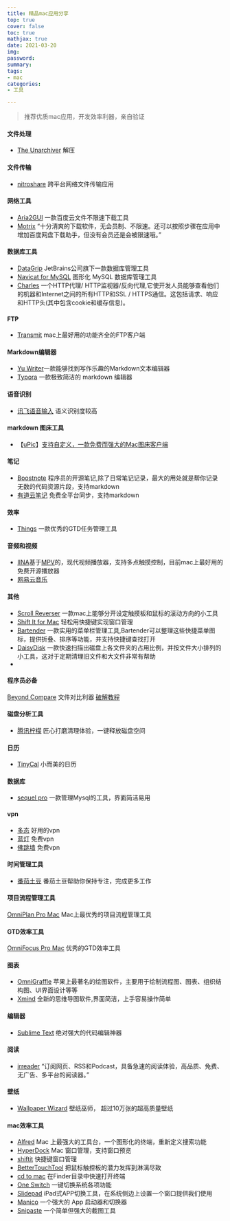 ```yaml
---
title: 精品mac应用分享
top: true
cover: false
toc: true
mathjax: true
date: 2021-03-20
img:
password:
summary:
tags:
- mac
categories:
- 工具

---
```

> 推荐优质mac应用，开发效率利器，亲自验证

<!--more-->

#### 文件处理
- [The Unarchiver](https://itunes.apple.com/us/app/the-unarchiver/id425424353?mt=12) 解压

#### 文件传输
- [nitroshare](https://nitroshare.net/) 跨平台网络文件传输应用

#### 网络工具
* [Aria2GUI](https://github.com/yangshun1029/aria2gui) 一款百度云文件不限速下载工具
* [Motrix](https://motrix.app/) “十分清爽的下载软件，无会员制、不限速。还可以按照步骤在应用中增加百度网盘下载助手，但没有会员还是会被限速哦。” 

#### 数据库工具
* [DataGrip](https://www.jetbrains.com/datagrip/) JetBrains公司旗下一款数据库管理工具
* [Navicat for MySQL](http://xclient.info/s/navicat-for-mysql.html?t=6b420ac7268d7637225dd7d2519333ebc31537ba) 图形化 MySQL 数据库管理工具
* [Charles](https://www.charlesproxy.com/) 一个HTTP代理/ HTTP监视器/反向代理,它使开发人员能够查看他们的机器和Internet之间的所有HTTP和SSL / HTTPS通信。这包括请求、响应和HTTP头(其中包含cookie和缓存信息)。

#### FTP
* [Transmit](http://xclient.info/s/transmit.html?t=6b420ac7268d7637225dd7d2519333ebc31537ba) mac上最好用的功能齐全的FTP客户端
#### Markdown编辑器
* [Yu Writer](https://ivarptr.github.io/yu-writer.site/)一款能够找到写作乐趣的Markdown文本编辑器
* [Typora](https://toolinbox.net/iPic/) 一款极致简洁的 markdown 编辑器

#### 语音识别
* [讯飞语音输入](https://apps.apple.com/cn/app/%E8%AE%AF%E9%A3%9E%E8%AF%AD%E9%9F%B3%E8%BE%93%E5%85%A5-%E6%99%BA%E8%83%BD%E8%AF%86%E5%88%AB-%E8%BD%BB%E6%9D%BE%E5%86%99%E4%BD%9C/id1243368435?mt=12) 语义识别度较高

#### markdown 图床工具
-  【[uPic](https://github.com/gee1k/uPic/releases)】[支持自定义，一款免费而强大的Mac图床客户端](https://sspai.com/post/55933)




#### 笔记
* [Boostnote](https://boostnote.io/#download) 程序员的开源笔记,除了日常笔记记录，最大的用处就是帮你记录无数的代码资源片段，支持markdown
* [有道云笔记](https://note.youdao.com/?keyfrom=ydoc) 免费全平台同步，支持markdown

#### 效率
* [Things](http://xclient.info/s/things.html?t=6b420ac7268d7637225dd7d2519333ebc31537ba) 一款优秀的GTD任务管理工具
#### 音频和视频
* [IINA](https://lhc70000.github.io/iina/)基于[MPV](https://github.com/mpv-player/mpv)的，现代视频播放器，支持多点触摸控制，目前mac上最好用的免费开源播放器
* [网易云音乐](http://music.163.com/)
#### 其他
* [Scroll Reverser](https://www.macupdate.com/app/mac/37872/scroll-reverser) 一款mac上能够分开设定触摸板和鼠标的滚动方向的小工具
* [Shift It for Mac](http://mac.softpedia.com/get/Utilities/Shift-It.shtml) 轻松用快捷键实现窗口管理
* [Bartender](https://www.macbartender.com/)  一款实用的菜单栏管理工具,Bartender可以整理这些快捷菜单图标，提供折叠、排序等功能，并支持快捷键查找打开
* [DaisyDisk](http://xclient.info/s/daisy-disk.html?t=cf45be83ba9e7cbc54b5a457f912356b56190ed7#versions) 一款快速扫描出磁盘上各文件夹的占用比例，并按文件大小排列的小工具，这对于定期清理旧文件和大文件非常有帮助
* 
#### 程序员必备
[Beyond Compare](https://xclient.info/s/beyond-compare.html) 文件对比利器 [破解教程](https://blog.csdn.net/tanningzhong/article/details/81285278)

#### 磁盘分析工具
* [腾讯柠檬](https://lemon.qq.com/) 匠心打磨清理体验，一键释放磁盘空间

#### 日历
* [TinyCal](https://xclient.info/s/tinycal.html) 小而美的日历

#### 数据库
* [sequel pro](http://www.sequelpro.com/) 一款管理Mysql的工具，界面简洁易用

#### vpn
* [多态](https://duotai.love/)  好用的vpn
* [蓝灯](https://getlantern.org/zh_CN/index.html) 免费vpn
* [佛跳墙](https://www.yaoleguan.com/cn/?a=ez) 免费vpn
#### 时间管理工具
* [番茄土豆](https://mac.pomotodo.com/) 番茄土豆帮助你保持专注，完成更多工作


#### 项目流程管理工具
[OmniPlan Pro Mac](https://www.waitsun.com/omniplan-pro.html) Mac上最优秀的项目流程管理工具

#### GTD效率工具
[OmniFocus Pro Mac](https://www.waitsun.com/omnifocus-3.html) 优秀的GTD效率工具

#### 图表
* [OmniGraffle](https://www.waitsun.com/omnigraffle-pro.html) 苹果上最著名的绘图软件，主要用于绘制流程图、图表、组织结构图、UI界面设计等等
* [Xmind](https://www.waitsun.com/xmind-zen.html) 全新的思维导图软件,界面简洁，上手容易操作简单

#### 编辑器
* [Sublime Text](https://www.waitsun.com/sublime-text.html)  绝对强大的代码编辑神器

#### 阅读
* [irreader](http://irreader.fatecore.com/) “订阅网页、RSS和Podcast，具备急速的阅读体验，高品质、免费、无广告、多平台的阅读器。”

#### 壁纸
* [Wallpaper Wizard](https://www.waitsun.com/wallpaper-wizard.html) 壁纸巫师， 超过10万张的超高质量壁纸


#### mac效率工具
* [Alfred](https://xclient.info/s/alfred.html)  Mac 上最强大的工具台，一个图形化的终端，重新定义搜索功能
* [HyperDock](https://www.baidu.com/link?url=me7E9iOUvk4y3WtK0YGmM2DP3doY9KMxroRr61QtyWCkhWDb5cB_IUTyaQAOW0MJ&wd=&eqid=de42068a0004bdbc000000065dc8d961)  Mac 窗口管理，支持窗口预览
* [shiftit](https://github.com/fikovnik/ShiftIt) 快捷键窗口管理
* [BetterTouchTool](https://xclient.info/s/bettertouchtool.html) 把鼠标触控板的潜力发挥到淋漓尽致
* [cd to mac](https://www.waitsun.com/cd-to.html) 在Finder目录中快速打开终端
* [One Switch](https://www.waitsun.com/one-switch.html) 一键切换系统各项功能
* [Slidepad](https://www.waitsun.com/slidepad.html) iPad式APP切换工具，在系统侧边上设置一个窗口提供我们使用
* [Manico](https://apps.apple.com/cn/app/manico/id724472954?mt=12) 一个强大的 App 启动器和切换器
* [Snipaste](https://zh.snipaste.com/index.html) 一个简单但强大的截图工具